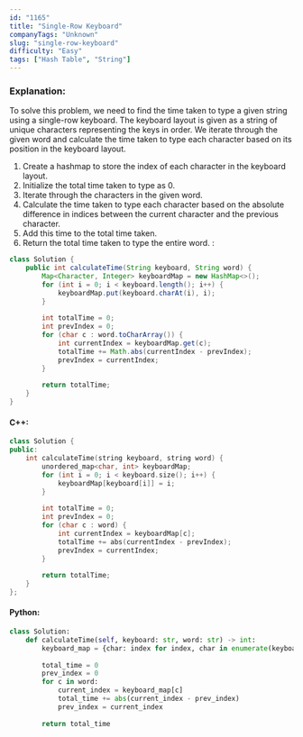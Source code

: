 ```yaml
---
id: "1165"
title: "Single-Row Keyboard"
companyTags: "Unknown"
slug: "single-row-keyboard"
difficulty: "Easy"
tags: ["Hash Table", "String"]
---
```


### Explanation:
To solve this problem, we need to find the time taken to type a given string using a single-row keyboard. The keyboard layout is given as a string of unique characters representing the keys in order. We iterate through the given word and calculate the time taken to type each character based on its position in the keyboard layout. 

1. Create a hashmap to store the index of each character in the keyboard layout.
2. Initialize the total time taken to type as 0.
3. Iterate through the characters in the given word.
4. Calculate the time taken to type each character based on the absolute difference in indices between the current character and the previous character.
5. Add this time to the total time taken.
6. Return the total time taken to type the entire word.
:
```java
class Solution {
    public int calculateTime(String keyboard, String word) {
        Map<Character, Integer> keyboardMap = new HashMap<>();
        for (int i = 0; i < keyboard.length(); i++) {
            keyboardMap.put(keyboard.charAt(i), i);
        }
        
        int totalTime = 0;
        int prevIndex = 0;
        for (char c : word.toCharArray()) {
            int currentIndex = keyboardMap.get(c);
            totalTime += Math.abs(currentIndex - prevIndex);
            prevIndex = currentIndex;
        }
        
        return totalTime;
    }
}
```

#### C++:
```cpp
class Solution {
public:
    int calculateTime(string keyboard, string word) {
        unordered_map<char, int> keyboardMap;
        for (int i = 0; i < keyboard.size(); i++) {
            keyboardMap[keyboard[i]] = i;
        }
        
        int totalTime = 0;
        int prevIndex = 0;
        for (char c : word) {
            int currentIndex = keyboardMap[c];
            totalTime += abs(currentIndex - prevIndex);
            prevIndex = currentIndex;
        }
        
        return totalTime;
    }
};
```

#### Python:
```python
class Solution:
    def calculateTime(self, keyboard: str, word: str) -> int:
        keyboard_map = {char: index for index, char in enumerate(keyboard)}
        
        total_time = 0
        prev_index = 0
        for c in word:
            current_index = keyboard_map[c]
            total_time += abs(current_index - prev_index)
            prev_index = current_index
        
        return total_time
```